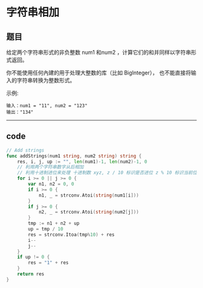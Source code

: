 # 字符串相加

## 题目

给定两个字符串形式的非负整数 num1 和num2 ，计算它们的和并同样以字符串形式返回。

你不能使用任何內建的用于处理大整数的库（比如 BigInteger）， 也不能直接将输入的字符串转换为整数形式。

示例:

```text
输入：num1 = "11", num2 = "123"
输出："134"
```

---

## code

```go
// Add strings
func addStrings(num1 string, num2 string) string {
	res, i, j, up := "", len(num1)-1, len(num2)-1, 0
	// 利用两个字符串数字从后相加
	// 利用十进制进位来处理 十进制数 xyz, z / 10 标识是否进位 z % 10 标识当前位置 z 的值
	for i >= 0 || j >= 0 {
		var n1, n2 = 0, 0
		if i >= 0 {
			n1, _ = strconv.Atoi(string(num1[i]))
		}
		if j >= 0 {
			n2, _ = strconv.Atoi(string(num2[j]))
		}
		tmp := n1 + n2 + up
		up = tmp / 10
		res = strconv.Itoa(tmp%10) + res
		i--
		j--
	}
	if up != 0 {
		res = "1" + res
	}
	return res
}
```

